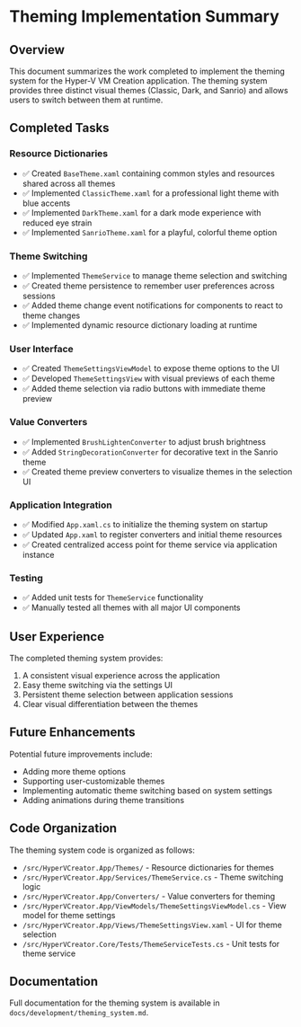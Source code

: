 # Theming Implementation Summary

## Overview
This document summarizes the work completed to implement the theming system for the Hyper-V VM Creation application. The theming system provides three distinct visual themes (Classic, Dark, and Sanrio) and allows users to switch between them at runtime.

## Completed Tasks

### Resource Dictionaries
- ✅ Created `BaseTheme.xaml` containing common styles and resources shared across all themes
- ✅ Implemented `ClassicTheme.xaml` for a professional light theme with blue accents
- ✅ Implemented `DarkTheme.xaml` for a dark mode experience with reduced eye strain
- ✅ Implemented `SanrioTheme.xaml` for a playful, colorful theme option

### Theme Switching
- ✅ Implemented `ThemeService` to manage theme selection and switching
- ✅ Created theme persistence to remember user preferences across sessions
- ✅ Added theme change event notifications for components to react to theme changes
- ✅ Implemented dynamic resource dictionary loading at runtime

### User Interface
- ✅ Created `ThemeSettingsViewModel` to expose theme options to the UI
- ✅ Developed `ThemeSettingsView` with visual previews of each theme
- ✅ Added theme selection via radio buttons with immediate theme preview

### Value Converters
- ✅ Implemented `BrushLightenConverter` to adjust brush brightness
- ✅ Added `StringDecorationConverter` for decorative text in the Sanrio theme
- ✅ Created theme preview converters to visualize themes in the selection UI

### Application Integration
- ✅ Modified `App.xaml.cs` to initialize the theming system on startup
- ✅ Updated `App.xaml` to register converters and initial theme resources
- ✅ Created centralized access point for theme service via application instance

### Testing
- ✅ Added unit tests for `ThemeService` functionality
- ✅ Manually tested all themes with all major UI components

## User Experience
The completed theming system provides:
1. A consistent visual experience across the application
2. Easy theme switching via the settings UI
3. Persistent theme selection between application sessions
4. Clear visual differentiation between the themes

## Future Enhancements
Potential future improvements include:
- Adding more theme options
- Supporting user-customizable themes
- Implementing automatic theme switching based on system settings
- Adding animations during theme transitions

## Code Organization
The theming system code is organized as follows:
- `/src/HyperVCreator.App/Themes/` - Resource dictionaries for themes
- `/src/HyperVCreator.App/Services/ThemeService.cs` - Theme switching logic
- `/src/HyperVCreator.App/Converters/` - Value converters for theming
- `/src/HyperVCreator.App/ViewModels/ThemeSettingsViewModel.cs` - View model for theme settings
- `/src/HyperVCreator.App/Views/ThemeSettingsView.xaml` - UI for theme selection
- `/src/HyperVCreator.Core/Tests/ThemeServiceTests.cs` - Unit tests for theme service

## Documentation
Full documentation for the theming system is available in `docs/development/theming_system.md`. 